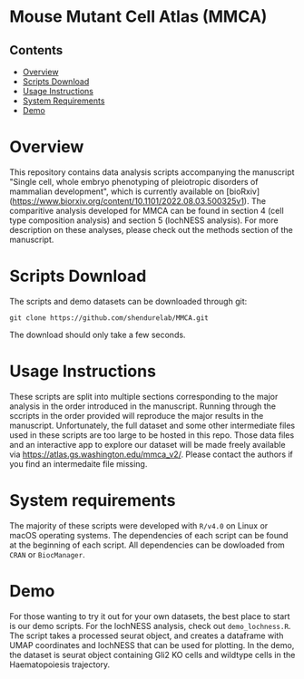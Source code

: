 # Mouse Mutant Cell Atlas (MMCA)

## Contents
- [Overview](#overview)
- [Scripts Download](#scripts-download)
- [Usage Instructions](#usage-instructions)
- [System Requirements](#system-requirements)
- [Demo](#demo)

# Overview

This repository contains data analysis scripts accompanying the manuscript "Single cell, whole embryo phenotyping of pleiotropic disorders of mammalian development", which is currently available on [bioRxiv] (https://www.biorxiv.org/content/10.1101/2022.08.03.500325v1). The comparitive analysis developed for MMCA can be found in section 4 (cell type composition analysis) and section 5 (lochNESS analysis). For more description on these analyses, please check out the methods section of the manuscript. 

# Scripts Download
The scripts and demo datasets can be downloaded through git: 
```
git clone https://github.com/shendurelab/MMCA.git
```
The download should only take a few seconds.

# Usage Instructions
These scripts are split into multiple sections corresponding to the major analysis in the order introduced in the manuscript. Running through the sccripts in the order provided will reproduce the major results in the manuscript. Unfortunately, the full dataset and some other intermediate files used in these scripts are too large to be hosted in this repo. Those data files and an interactive app to explore our dataset will be made freely available via https://atlas.gs.washington.edu/mmca_v2/. Please contact the authors if you find an intermedaite file missing.

# System requirements
The majority of these scripts were developed with `R/v4.0` on Linux or macOS operating systems. The dependencies of each script can be found at the beginning of each script. All dependencies can be dowloaded from `CRAN` or `BiocManager`.

# Demo
For those wanting to try it out for your own datasets, the best place to start is our demo scripts. For the lochNESS analysis, check out `demo_lochness.R`. The script takes a processed seurat object, and creates a dataframe with UMAP coordinates and lochNESS that can be used for plotting. In the demo, the dataset is seurat object containing Gli2 KO cells and wildtype cells in the Haematopoiesis trajectory.
